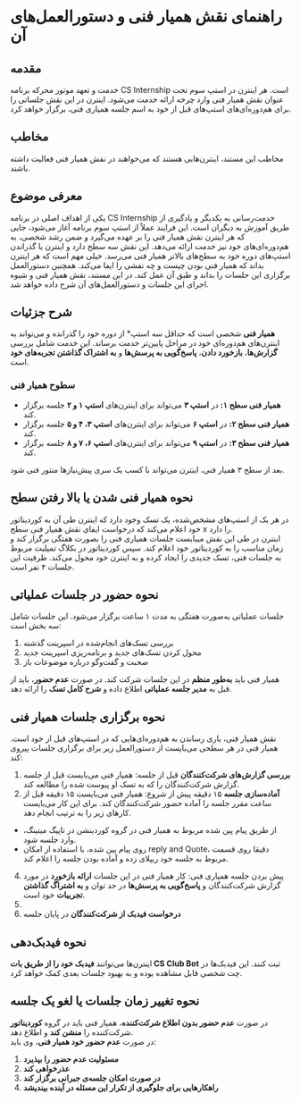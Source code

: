 # راهنمای نقش همیار فنی و دستورالعمل‌های آن
## مقدمه
خدمت و تعهد موتور محرکه برنامه CS Internship است. هر اینترن در استپ سوم تحت عنوان نقش همیار فنی وارد چرخه ارائه خدمت می‌شود. اینترن در این نقش جلساتی را برای هم‌دوره‌ای‌های استپ‌های قبل از خود به اسم جلسه همیاری فنی، برگزار خواهد کرد. 

## مخاطب
مخاطب این مستند، اینترن‌هایی هستند که می‌خواهند در نقش همیار فنی فعالیت داشته باشند.

## معرفی موضوع  
یکی از اهداف اصلی در برنامه CS Internship خدمت‌رسانی به یکدیگر و یادگیری از طریق آموزش به دیگران است. این فرایند عملاً از استپ سوم برنامه آغاز می‌شود، جایی که هر اینترن نقش همیار فنی را بر عهده می‌گیرد و ضمن رشد شخصی، به هم‌دوره‌ای‌های خود نیز خدمت ارائه می‌دهد. این نقش سه سطح دارد و اینترن با گذراندن استپ‌های دوره خود به سطح‌های بالاتر همیار فنی می‌رسد.
خیلی مهم است که هر اینترن بداند که همیار فنی بودن چیست و چه نقشی را ایفا می‌کند. همچنین دستورالعمل برگزاری این جلسات را بداند و طبق آن عمل کند.
در این مستند، نقش همیار فنی و شیوه اجرای این جلسات و دستورالعمل‌های آن شرح داده خواهد شد. 
 
## شرح جزئیات  
**همیار فنی** شخصی است که حداقل سه استپ* از دوره خود را گذرانده و می‌تواند به اینترن‌های هم‌دوره‌ای خود در مراحل پایین‌تر خدمت برساند. این خدمت شامل بررسی **گزارش‌ها**، **بازخورد دادن**، **پاسخ‌گویی به پرسش‌ها** و **به اشتراک گذاشتن تجربه‌های خود** است.  
### سطوح همیار فنی  
- **همیار فنی سطح ۱:** در **استپ ۳** می‌تواند برای اینترن‌های **استپ ۱ و ۲** جلسه برگزار کند.  
- **همیار فنی سطح ۲:** در **استپ ۶** می‌تواند برای اینترن‌های **استپ ۳، ۴ و ۵** جلسه برگزار کند.  
- **همیار فنی سطح ۳:** در **استپ ۹** می‌تواند برای اینترن‌های **استپ ۶، ۷ و ۸** جلسه برگزار کند.  

بعد از سطح ۳ همیار فنی، اینترن می‌تواند با کسب یک سری پیش‌نیازها منتور فنی شود.  

## نحوه همیار فنی شدن یا بالا رفتن سطح  
در هر یک از استپ‌های مشخص‌شده، یک تسک وجود دارد که اینترن طی آن به کوردیناتور خود اعلام می‌کند که درخواست ایفای نقش همیار فنی سطح x را دارد.  
اینترن در طی این نقش میبایست جلسات همیاری فنی را بصورت هفتگی برگزار کند و زمان مناسب را به کوردیناتور خود اعلام کند. سپس کوردیناتور در بکلاگ تمپلیت مربوط به جلسات فنی، تسک جدیدی را ایجاد کرده و به اینترن خود محول می‌کند. 
ظرفیت این جلسات ۴ نفر است. 

## نحوه حضور در جلسات عملیاتی  
جلسات عملیاتی به‌صورت هفتگی به مدت ۱ ساعت برگزار می‌شود. این جلسات شامل سه بخش است:  
1. بررسی تسک‌های انجام‌شده در اسپرینت گذشته 
2. محول کردن تسک‌های جدید و برنامه‌ریزی اسپرینت جدید
3. صحبت و گفت‌وگو درباره موضوعات باز 

همیار فنی باید **به‌طور منظم** در این جلسات شرکت کند. در صورت **عدم حضور**، باید از قبل به **مدیر جلسه عملیاتی** اطلاع داده و **شرح کامل تسک** را ارائه دهد.  

## نحوه برگزاری جلسات همیار فنی 
نقش همیار فنی، یاری رساندن به هم‌دوره‌ای‌هایی که در استپ‌های قبل از خود است. همیار فنی در هر سطحی می‌بایست از دستورالعمل زیر برای برگزاری جلسات پیروی کند:
1. **بررسی گزارش‌های شرکت‌کنندگان** قبل از جلسه: همیار فنی می‌بایست قبل از جلسه گزارش شرکت‌کنندگان را که به تسک او پیوست شده را مطالعه کند.
2. **آماده‌سازی جلسه** ۱۵ دقیقه پیش از شروع: همیار فنی می‌بایست ۱۵ دقیقه قبل از ساعت مقرر جلسه را آماده حضور شرکت‌کنندگان کند. برای این کار می‌بایست کارهای زیر را به ترتیب انجام دهد.
- از طریق پیام پین شده مربوط به همیار فنی در گروه کوردینشن در تاپیگ میتینگ، وارد جلسه شود.
- روی پیام پین شده، با استفاده از امکان reply and Quote، دقیقا روی قسمت مربوط به جلسه خود ریپلای زده و آماده بودن جلسه را اعلام کند.
4. پیش بردن جلسه همیاری فنی: کار همیار فنی در این جلسات **ارائه بازخورد** در مورد گزارش شرکت‌کنندگان و **پاسخ‌گویی به پرسش‌ها** در حد توان و **به اشتراگ گذاشتن تجربیات** خود است.
5.   
6. **درخواست فیدبک از شرکت‌کنندگان** در پایان جلسه  

## نحوه فیدبک‌دهی  
اینترن‌ها می‌توانند **فیدبک خود را از طریق بات CS Club Bot** ثبت کنند. این فیدبک‌ها در چت شخصی قابل مشاهده بوده و به بهبود جلسات بعدی کمک خواهد کرد.  

## نحوه تغییر زمان جلسات یا لغو یک جلسه  
در صورت **عدم حضور بدون اطلاع شرکت‌کننده**، همیار فنی باید در گروه **کوردیناتور** شرکت‌کننده را **منشن کند** و اطلاع دهد.  
در صورت **عدم حضور خود همیار فنی**، وی باید:  
1. **مسئولیت عدم حضور را بپذیرد**  
2. **عذرخواهی کند**  
3. **در صورت امکان جلسه‌ی جبرانی برگزار کند**  
4. **راهکارهایی برای جلوگیری از تکرار این مسئله در آینده بیندیشد**  
